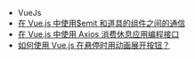 +   VueJs
+   [在 Vue.js 中使用$emit 和道具的组件之间的通信](communication-between-components-using-emit-and-props-in-vue-js.md)
+   [在 Vue.js 中使用 Axios 消费休息应用编程接口](consuming-a-rest-api-with-axios-in-vue-js.md)
+   [如何使用 Vue.js 在悬停时用动画展开按钮？](how-to-expand-button-with-animation-on-hover-using-vue-js.md)
